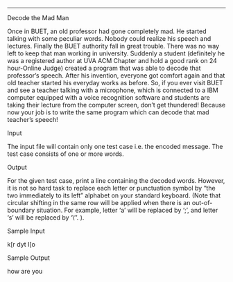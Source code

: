 ____
Decode the Mad Man

Once in BUET, an old professor had gone completely mad. He started talking with some 
peculiar words. Nobody could realize his speech and lectures. Finally the BUET authority fall in great 
trouble. There was no way left to keep that man working in university. Suddenly a student (definitely he 
was a registered author at UVA ACM Chapter and hold a good rank on 24 hour-Online Judge) created a 
program that was able to decode that professor’s speech. After his invention, everyone got comfort again 
and that old teacher started his everyday works as before. So, if you ever visit BUET and see a teacher 
talking with a microphone, which is connected to a IBM computer equipped with a voice recognition 
software and students are taking their lecture from the computer screen, don’t get thundered! Because now 
your job is to write the same program which can decode that mad teacher’s speech! 


Input 

The input file will contain only one test case i.e. the encoded message. The test case consists of one or 
more words. 

Output 

For the given test case, print a line containing the decoded words. However, it is not so hard task to replace 
each letter or punctuation symbol by “the two immediately to its left” alphabet on your standard keyboard. 
(Note that circular shifting in the same row will be applied when there is an out-of-boundary situation. 
For example, letter ‘a’ will be replaced by ‘;’, and letter ‘s’ will be replaced by ‘\’’. ). 

Sample Input 

k[r dyt I[o 

Sample Output 

how are you 
